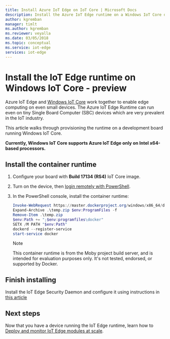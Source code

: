 ```yaml
---
title: Install Azure IoT Edge on IoT Core | Microsoft Docs 
description: Install the Azure IoT Edge runtime on a Windows IoT Core device
author: kgremban
manager: timlt
ms.author: kgremban
ms.reviewer: veyalla
ms.date: 03/05/2018
ms.topic: conceptual
ms.service: iot-edge
services: iot-edge
---
```


# Install the IoT Edge runtime on Windows IoT Core - preview

Azure IoT Edge and [Windows IoT Core](https://docs.microsoft.com/windows/iot-core/) work together to enable edge computing on even small devices. The Azure IoT Edge Runtime can run even on tiny Single Board Computer (SBC) devices which are very prevalent in the IoT industry. 

This article walks through provisioning the runtime on a development board running Windows IoT Core. 

**Currently, Windows IoT Core supports Azure IoT Edge only on Intel x64-based processors.**

## Install the container runtime

1. Configure your board with **Build 17134 (RS4)** IoT Core image. 
1. Turn on the device, then [login remotely with PowerShell][lnk-powershell].
1. In the PowerShell console, install the container runtime: 

   ```powershell
   Invoke-WebRequest https://master.dockerproject.org/windows/x86_64/docker-0.0.0-dev.zip -o temp.zip
   Expand-Archive .\temp.zip $env:ProgramFiles -f
   Remove-Item .\temp.zip
   $env:Path += ";$env:programfiles\docker"
   SETX /M PATH "$env:Path"
   dockerd --register-service
   start-service docker
   ```

   >[!NOTE]
   >This container runtime is from the Moby project build server, and is intended for evaluation purposes only. It's not tested, endorsed, or supported by Docker.

## Finish installing

Install the IoT Edge Security Daemon and configure it using instructions in [this article][lnk-install-windows-on-windows]

## Next steps

Now that you have a device running the IoT Edge runtime, learn how to [Deploy and monitor IoT Edge modules at scale][lnk-deploy].

<!--Links-->
[lnk-install-windows-on-windows]: how-to-install-iot-edge-windows-with-windows.md#download-the-edge-daemon-package-and-install
[lnk-powershell]: https://docs.microsoft.com/windows/iot-core/connect-your-device/powershell
[lnk-deploy]: how-to-deploy-monitor.md
[lnk-docker-install]: https://docs.docker.com/engine/installation/linux/docker-ce/binaries#install-server-and-client-binaries-on-windows
[lnk-docker-containers]: https://docs.microsoft.com/virtualization/windowscontainers/quick-start/quick-start-windows-10#2-switch-to-windows-containers